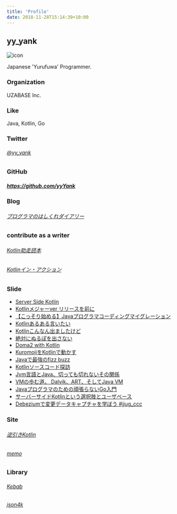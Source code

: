 ```yaml
---
title: 'Profile'
date: 2018-11-28T15:14:39+10:00
---
```


## yy_yank

![icon](https://avatars3.githubusercontent.com/u/3250718?v=3&s=460)

Japanese 'Yurufuwa' Programmer.


### Organization

UZABASE Inc.

### Like 
                     
Java, Kotlin, Go

### Twitter</span></h3>

###### [@yy_yank](https://twitter.com/yy_yank)

### GitHub

##### https://github.com/yyYank
                     

### Blog

###### [プログラマのはしくれダイアリー](https://yyyank.blogspot.jp/)

### contribute as a writer

###### [Kotlin助走読本](https://drive.google.com/file/d/0Bylpznm149-gTGRjOFRkWm9PODg/view)  
###### [Kotlinイン・アクション](https://www.amazon.co.jp/dp/B076Q2L1M6/ref=cm_sw_r_tw_awdo_c_x_LMA.BbPBEM027)


### Slide

 - [Server Side Kotlin](https://www.slideshare.net/yyyank/server-side-kotlin-49030491)  
 - [Kotlinメジャーver リリースを前に](https://www.slideshare.net/yyyank/kotlinver)
 - [【こっそり始める】Javaプログラマコーディングマイグレーション](https://www.slideshare.net/yyyank/java-55600699)
 - [Kotlinあるある言いたい](https://www.slideshare.net/yyyank/kotlin-58781668)
 - [Kotlinこんなん出ましたけど](https://www.slideshare.net/yyyank/kotlin-60377622)
 - [絶対にぬるぽを出さない](https://www.slideshare.net/yyyank/ss-62257220)
 - [Doma2 with Kotlin](https://www.slideshare.net/yyyank/doma2-with-kotlin)
 - [KuromojiをKotlinで動かす](https://www.slideshare.net/yyyank/kuromojikotlin)
 - [Javaで最強のfizz buzz](https://www.slideshare.net/yyyank/javafizz-buzz)
 - [Kotlinソースコード探訪](https://www.slideshare.net/yyyank/kotlin-69542943)
 - [Jvm言語とJava、切っても切れないその関係](https://www.slideshare.net/yyyank/jvmjava-69784006)
 - [VMの歩む道。 Dalvik、ART、そしてJava VM](https://www.slideshare.net/yyyank/vm-dalvikartjava-vm)
 - [Javaプログラマのための頑張らないGo入門](https://www.slideshare.net/yyyank/javago)
 - [サーバーサイドKotlinという選択肢とユーザベース](https://speakerdeck.com/yyyank/sabasaidokotlintoiuxuan-ze-zhi-toyuzabesu)
 - [Debeziumで変更データキャプチャを学ぼう #jjug_ccc](https://speakerdeck.com/yyyank/debeziumdebian-geng-detakiyaputiyawoxue-bou-number-jjug-ccc)

### Site
                     
###### [逆引きKotlin](https://kotlin-rev-solution.herokuapp.com/)
###### [memo](./docs)
                     
### Library

###### [Kebab](https://github.com/yyYank/Kebab)
###### [json4k](https://github.com/skrap-json4k/skrap-json4k)
